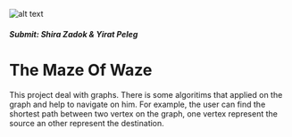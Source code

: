 ![alt text](https://images.app.goo.gl/pr8GZ4pZ2KeX2mwH7)

##### Submit: Shira Zadok & Yirat Peleg

# The Maze Of Waze
This project deal with graphs. There is some algoritims that applied on the graph and help to navigate on him.
For example, the user can find the shortest path between two vertex on the graph, one vertex represent the source an other represent the destination.


